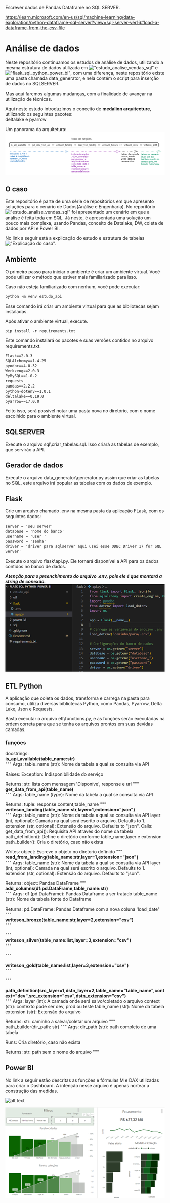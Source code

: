 
Escrever dados de Pandas Dataframe no SQL SERVER.

https://learn.microsoft.com/en-us/sql/machine-learning/data-exploration/python-dataframe-sql-server?view=sql-server-ver16#load-a-dataframe-from-the-csv-file

# Análise de dados
Neste repositório continuamos os estudos de análise de dados, utilizando a mesma estrutura de dados utilizada em !["estudo_analise_vendas_sql"](https://github.com/josecarlos-dataengineer/estudo_analise_vendas_sql) e !["flask_sql_python_power_bi"](https://github.com/josecarlos-dataengineer/flask_sql_python_power_bi), com uma diferença, neste repositório existe uma pasta chamada data_generator, e nela contém o script para inserção de dados no SQLSERVER.

Mas aqui faremos algumas mudanças, com a finalidade de avançar na utilização de técnicas.

Aqui neste estudo introduzimos o conceito de **medalion arquitecture**, utilizando os seguintes pacotes: <br>
deltalake e pyarrow

Um panorama da arquitetura: <br>
![alt text](imagens/arquitetura.png)

## O caso

Este repositório é parte de uma série de repositórios em que apresento soluções para o cenário de Dados(Análise e Engenharia). No reporitório !["estudo_analise_vendas_sql"](https://github.com/josecarlos-dataengineer/estudo_analise_vendas_sql) foi apresentado um cenário em que a análise é feita toda em SQL. Já neste, é apresentada uma solução um pouco mais complexa, usando Pandas, conceito de Datalake, DW, coleta de dados por API e Power BI.

No link a seguir está a explicação do estudo e estrutura de tabelas
!["Explicação do caso"](https://github.com/josecarlos-dataengineer/estudo_analise_vendas_sql?tab=readme-ov-file#tabelas-e-explica%C3%A7%C3%A3o-do-estudo). 

## Ambiente
O primeiro passo para iniciar o ambiente é criar um ambiente virtual. Você pode utilizar o método que estiver mais familiarizado para isso.

Caso não esteja familiarizado com nenhum, você pode executar:

```
python -m venv estudo_api
```

Esse comando irá criar um ambiente virtual para que as bibliotecas sejam instaladas.

Após ativar o ambiente virtual, execute.

```
pip install -r requirements.txt
```

Este comando instalará os pacotes e suas versões contidos no arquivo requirements.txt.

```
Flask==2.0.3
SQLAlchemy==1.4.25
pyodbc==4.0.32
Werkzeug==2.0.3
PyMySQL==1.0.2
requests
pandas==2.2.2
python-dotenv==1.0.1 
deltalake==0.19.0
pyarrow==17.0.0 
```

Feito isso, será possível notar uma pasta nova no diretório, com o nome escolhido para o ambiente virtual.

## SQLSERVER
Execute o arquivo sql\criar_tabelas.sql. Isso criará as tabelas de exemplo, que servirão a API.

## Gerador de dados
Execute o arquivo data_generator\generator.py assim que criar as tabelas no SQL, este arquivo irá popular as tabelas com os dados de exemplo.

## Flask
Crie um arquivo chamado .env na mesma pasta da aplicação FLask, com os seguintes dados:

```
server = 'seu server'
database = 'nome do banco'
username = 'user '
password = 'senha'
driver = 'driver para sqlserver aqui usei esse ODBC Driver 17 for SQL Server'
```
Execute o arquivo flask\api.py. Ele tornará disponível a API para os dados contidos no banco de dados. <br>

***Atenção para o preenchimento do arquivo .env, pois ele é que montará a string de conexão.*** <br>
![alt text](imagens/env_exemplo.png)

## ETL Python
A aplicação que coleta os dados, transforma e carrega na pasta para consumo, utiliza diversas bibliotecas Python, como Pandas, Pyarrow, Delta Lake, Json e Requests.

Basta executar o arquivo etl\functions.py, e as funções serão executadas na ordem correta para que se tenha os arquivos prontos em suas devidas camadas.

### funções
docstrings: <br>
**is_api_available(table_name:str)** <br>
"""
Args:
    table_name (str): Nome da tabela a qual se consulta via API

Raises:
    Exception: Indisponibilidade do serviço

Returns:
    str: lista com mensagem 'Disponíve', response e url
""" <br>
**get_data_from_api(table_name)** <br>
"""
Args:
    table_name (_type_): Nome da tabela a qual se consulta via API

Returns:
    tuple: response.content,table_name
""" <br>
**writeson_landing(table_name:str,layer=1,extension="json")** <br>
"""
Args:
    table_name (str): Nome da tabela a qual se consulta via API
    layer (int, optional): Camada na qual será escrito o arquivo. Defaults to 1.
    extension (str, optional): Extensão do arquivo. Defaults to "json".
Calls: 
    get_data_from_api(): Requisita API através do nome da tabela
    path_definition(): Define o diretório conforme table_name,layer e extension
    path_builder(): Cria o diretório, caso não exista

Writes:
    object: Escreve o objeto no diretorio definido
""" <br>
**read_from_landing(table_name:str,layer=1,extension="json")** <br>
"""
Args:
    table_name (str): Nome da tabela a qual se consulta via API
    layer (int, optional): Camada na qual será escrito o arquivo. Defaults to 1.
    extension (str, optional): Extensão do arquivo. Defaults to "json".

Returns:
    object: Pandas DataFrame
""" <br>
**add_columns(df:pd.DataFrame,table_name:str)** <br>
"""
Args:
    df (pd.DataFrame): Pandas Dataframe a ser tratado
    table_name (str): Nome da tabela fonte do Dataframe

Returns:
    pd.DataFrame: Pandas Dataframe com a nova coluna 'load_date'
""" <br>
**writeson_bronze(table_name:str,layer=2,extension="csv")** <br>
"""

""" <br>
**writeson_silver(table_name:list,layer=3,extension="csv")** <br>
"""

""" <br>

**writeson_gold(table_name:list,layer=3,extension="csv")** <br>
"""

""" <br>

**path_definition(src_layer=1,dstn_layer=2,table_name="table_name",context="dev",src_extension="csv",dstn_extension="csv")** <br>
"""
Args:
    layer (int): A camada onde será salvo/coletado o arquivo
    context (str): contexto pode ser dev, prod ou teste
    table_name (str): Nome da tabela
    extension (str): Extensão do arquivo

Returns:
    str: caminho a salvar/coletar um arquivo
""" <br>
path_builder(dir_path: str)
"""
Args:
    dir_path (str): path completo de uma tabela
    
Runs:
    Cria diretório, caso não exista

Returns:
    str: path sem o nome do arquivo
""" <br>

## Power BI

No link a seguir estão descritas as funções e fórmulas M e DAX utilizadas para criar o Dashboard. A intenção nesse arquivo é apenas nortear a construção das medidas.

![alt text](power_bi/imagens/analise.png)

![alt text](imagens/power_bi.png)